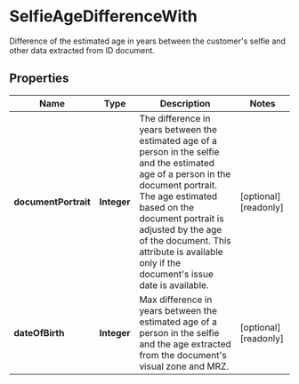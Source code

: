 

# SelfieAgeDifferenceWith

Difference of the estimated age in years between the customer's selfie and other data extracted from ID document.

## Properties

| Name | Type | Description | Notes |
|------------ | ------------- | ------------- | -------------|
|**documentPortrait** | **Integer** | The difference in years between the estimated age of a person in the selfie and the estimated age of a person in the document portrait. The age estimated based on the document portrait is adjusted by the age of the document. This attribute is available only if the document&#39;s issue date is available. |  [optional] [readonly] |
|**dateOfBirth** | **Integer** | Max difference in years between the estimated age of a person in the selfie and the age extracted from the document&#39;s visual zone and MRZ. |  [optional] [readonly] |



